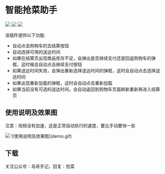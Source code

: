 # 智能抢菜助手

<p>
<img src="https://app.travis-ci.com/logan62334/jarvis-android-agent.svg">
<img src="https://img.shields.io/github/v/release/logan62334/jarvis-android-agent?include_prereleases">
<img src="https://img.shields.io/github/downloads/logan62334/jarvis-android-agent/total">
</p>

该插件提供以下功能:
- 自动点击购物车的去结算按钮
- 自动选择可用的送达时间
- 如果在结算页出现商品库存不足，会弹出是否继续支付还是回返购物车的弹框，这时候会自动点击继续支付按钮
- 如果送达时间失效，会弹出重新选择送达时间的弹框，这时会自动点击选择送达时间
- 如果出现重新加载的弹框，这时会自动点击重新加载
- 如果当前没有可选的送达时间，会自动返回到购物车页面刷新重新再进入结算页

## 使用说明及效果图

注意：视频没有加速，这是正常自动执行的速度，要比手动要快一些

<img src="demo.gif">
![使用说明及效果图](demo.gif)

## 下载

关注公众号：岛哥手记，回复：抢菜
